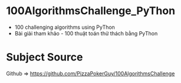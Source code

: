 # 100AlgorithmsChallenge_PyThon
- 100 challenging algorithms using PyThon
- Bài giải tham khảo - 100 thuật toán thử thách bằng PyThon

# Subject Source
Github => https://github.com/PizzaPokerGuy/100AlgorithmsChallenge
